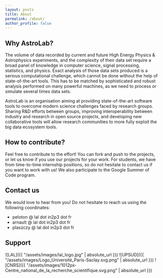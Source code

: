 ```yaml
---
layout: posts
title: About
permalink: /about/
author_profile: false
---
```


## Why AstroLab?

The volume of data recorded by current and
future High Energy Physics & Astrophysics experiments,
and the complexity of their data set require a broad panel of
knowledge in computer science, signal processing, statistics, and physics.
Exact analysis of those data sets produced is a serious computational challenge,
which cannot be done without the help of state-of-the-art tools.
This has to be matched by sophisticated and robust analysis performed on many
powerful machines, as we need to process or simulate several times data sets.

AstroLab is an organisation aiming at providing state-of-the-art software tools to overcome modern science challenges faced by research groups.
Sharing R&D efforts between groups, improving interoperability between industry and research in open source projects, and developing new collaborative tools will allow research communities to more fully exploit the big data ecosystem tools.

## How to contribute?

Feel free to contribute to the effort! You can fork and push to the projects, or let us know if you use our projects for your work. For students, we have from time-to-time internship positions, so do not hesitate to contact us if you want to work with us!
We also participate to the Google Summer of Code program.

## Contact us

We would love to hear from you! Do not hesitate to reach us using the following coordinates:

* peloton @ lal dot in2p3 dot fr
* arnault @ lal dot in2p3 dot fr
* plaszczy @ lal dot in2p3 dot fr

## Support

![LAL]({{ "/assets/images/lal_logo.jpg" | absolute_url }}) ![UPSUD]({{ "/assets/images/Logo_Université_Paris-Saclay.svg.png" | absolute_url }}) ![CNRS]({{ "/assets/images/1012px-Centre_national_de_la_recherche_scientifique.svg.png" | absolute_url }})
